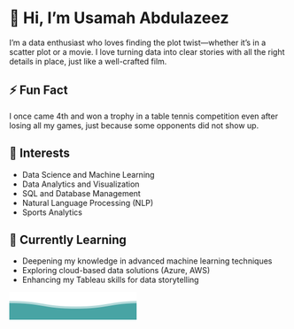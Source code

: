 # 👋 Hi, I’m Usamah Abdulazeez

I’m a data enthusiast who loves finding the plot twist—whether it’s in a scatter plot or a movie. I love turning data into clear stories with all the right details in place, just like a well-crafted film.

## ⚡ Fun Fact
I once came 4th and won a trophy in a table tennis competition even after losing all my games, just because some opponents did not show up.

## 👀 Interests
- Data Science and Machine Learning
- Data Analytics and Visualization
- SQL and Database Management
- Natural Language Processing (NLP)
- Sports Analytics

## 🌱 Currently Learning
- Deepening my knowledge in advanced machine learning techniques
- Exploring cloud-based data solutions (Azure, AWS)
- Enhancing my Tableau skills for data storytelling


![Wave SVG](https://raw.githubusercontent.com/UsamahAbdulazeez/UsamahAbdulazeez/main/bottom_header.svg)
